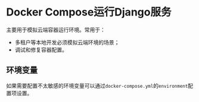 # Docker Compose运行Django服务

主要用于模拟云端容器运行环境。常用于：
- 多租户等本地开发必须模拟云端环境的场景；
- 调试和修复容器配置。

## 环境变量

如果需要配置不太敏感的环境变量可以通过`docker-compose.yml`的`environment`配置项设置。
